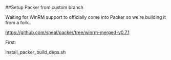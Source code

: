 ##Setup Packer from custom branch

Waiting for WinRM support to officially come into Packer so we're building it from a fork..

https://github.com/sneal/packer/tree/winrm-merged-v0.7.1

First:

install_packer_build_deps.sh
